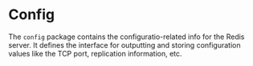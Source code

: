 # Config

The `config` package contains the configuratio-related info for the Redis server.
It defines the interface for outputting and storing configuration values like the TCP port, replication information, etc.
